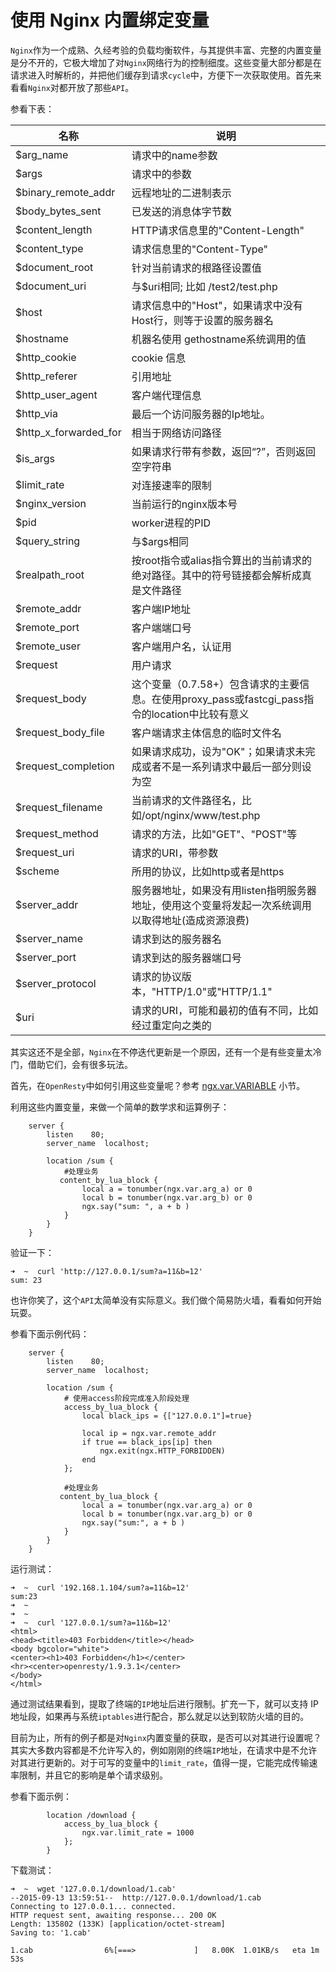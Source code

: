 # 使用 Nginx 内置绑定变量

`Nginx`作为一个成熟、久经考验的负载均衡软件，与其提供丰富、完整的内置变量是分不开的，它极大增加了对`Nginx`网络行为的控制细度。这些变量大部分都是在请求进入时解析的，并把他们缓存到请求`cycle`中，方便下一次获取使用。首先来看看`Nginx`对都开放了那些`API`。

参看下表：

|名称|说明|
|----|------|
|$arg_name                  |请求中的name参数|
|$args                      |请求中的参数|
|$binary_remote_addr        |远程地址的二进制表示|
|$body_bytes_sent           |已发送的消息体字节数|
|$content_length            |HTTP请求信息里的"Content-Length"|
|$content_type              |请求信息里的"Content-Type"|
|$document_root             |针对当前请求的根路径设置值|
|$document_uri              |与$uri相同; 比如 /test2/test.php|
|$host                      |请求信息中的"Host"，如果请求中没有Host行，则等于设置的服务器名|
|$hostname                  |机器名使用 gethostname系统调用的值|
|$http_cookie               |cookie 信息|
|$http_referer              |引用地址|
|$http_user_agent           |客户端代理信息|
|$http_via                  |最后一个访问服务器的Ip地址。|
|$http_x_forwarded_for      |相当于网络访问路径|
|$is_args                   |如果请求行带有参数，返回“?”，否则返回空字符串|
|$limit_rate                |对连接速率的限制|
|$nginx_version             |当前运行的nginx版本号|
|$pid                       |worker进程的PID|
|$query_string              |与$args相同|
|$realpath_root             |按root指令或alias指令算出的当前请求的绝对路径。其中的符号链接都会解析成真是文件路径|
|$remote_addr               |客户端IP地址|
|$remote_port               |客户端端口号|
|$remote_user               |客户端用户名，认证用|
|$request                   |用户请求|
|$request_body              |这个变量（0.7.58+）包含请求的主要信息。在使用proxy_pass或fastcgi_pass指令的location中比较有意义|
|$request_body_file         |客户端请求主体信息的临时文件名|
|$request_completion        |如果请求成功，设为"OK"；如果请求未完成或者不是一系列请求中最后一部分则设为空|
|$request_filename          |当前请求的文件路径名，比如/opt/nginx/www/test.php|
|$request_method            |请求的方法，比如"GET"、"POST"等|
|$request_uri               |请求的URI，带参数|
|$scheme                    |所用的协议，比如http或者是https|
|$server_addr               |服务器地址，如果没有用listen指明服务器地址，使用这个变量将发起一次系统调用以取得地址(造成资源浪费)|
|$server_name                |请求到达的服务器名|
|$server_port                |请求到达的服务器端口号|
|$server_protocol            |请求的协议版本，"HTTP/1.0"或"HTTP/1.1"|
|$uri                        |请求的URI，可能和最初的值有不同，比如经过重定向之类的|

其实这还不是全部，`Nginx`在不停迭代更新是一个原因，还有一个是有些变量太冷门，借助它们，会有很多玩法。

首先，在`OpenResty`中如何引用这些变量呢？参考 [ngx.var.VARIABLE](https://github.com/openresty/lua-nginx-module#ngxvarvariable) 小节。

利用这些内置变量，来做一个简单的数学求和运算例子：

```nginx
    server {
        listen    80;
        server_name  localhost;

        location /sum {
            #处理业务
           content_by_lua_block {
                local a = tonumber(ngx.var.arg_a) or 0
                local b = tonumber(ngx.var.arg_b) or 0
                ngx.say("sum: ", a + b )
            }
        }
    }
```

验证一下：

```shell
➜  ~  curl 'http://127.0.0.1/sum?a=11&b=12'
sum: 23
```

也许你笑了，这个`API`太简单没有实际意义。我们做个简易防火墙，看看如何开始玩耍。

参看下面示例代码：

```nginx
    server {
        listen    80;
        server_name  localhost;

        location /sum {
            # 使用access阶段完成准入阶段处理
            access_by_lua_block {
                local black_ips = {["127.0.0.1"]=true}

                local ip = ngx.var.remote_addr
                if true == black_ips[ip] then
                    ngx.exit(ngx.HTTP_FORBIDDEN)
                end
            };

            #处理业务
           content_by_lua_block {
                local a = tonumber(ngx.var.arg_a) or 0
                local b = tonumber(ngx.var.arg_b) or 0
                ngx.say("sum:", a + b )
            }
        }
    }
```

运行测试：

```shell
➜  ~  curl '192.168.1.104/sum?a=11&b=12'
sum:23
➜  ~
➜  ~
➜  ~  curl '127.0.0.1/sum?a=11&b=12'
<html>
<head><title>403 Forbidden</title></head>
<body bgcolor="white">
<center><h1>403 Forbidden</h1></center>
<hr><center>openresty/1.9.3.1</center>
</body>
</html>
```

通过测试结果看到，提取了终端的`IP`地址后进行限制。扩充一下，就可以支持 IP 地址段，如果再与系统`iptables`进行配合，那么就足以达到软防火墙的目的。

目前为止，所有的例子都是对`Nginx`内置变量的获取，是否可以对其进行设置呢？其实大多数内容都是不允许写入的，例如刚刚的终端`IP`地址，在请求中是不允许对其进行更新的。对于可写的变量中的`limit_rate`，值得一提，它能完成传输速率限制，并且它的影响是单个请求级别。

参看下面示例：

```nginx
        location /download {
            access_by_lua_block {
                ngx.var.limit_rate = 1000
            };
        }
```

下载测试：

```shell
➜  ~  wget '127.0.0.1/download/1.cab'
--2015-09-13 13:59:51--  http://127.0.0.1/download/1.cab
Connecting to 127.0.0.1... connected.
HTTP request sent, awaiting response... 200 OK
Length: 135802 (133K) [application/octet-stream]
Saving to: '1.cab'

1.cab                6%[===>             ]   8.00K  1.01KB/s   eta 1m 53s
```
